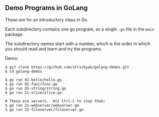 ## Demo Programs in GoLang

These are for an introductory class in Go.

Each subdirectory contains one go program, as a single `.go` file in the
`main` package.

The subdirectory names start with a number, which is the order in which
you should read and learn and try the programs.

Demo:

```
$ git clone https://github.com/strickyak/golang-demos.git
$ cd golang-demos

$ go run 01-hello/hello.go
$ go run 02-func/func.go
$ go run 03-string/string.go
$ go run 11-slice/slice.go

# These are servers.  Hit Ctrl-C to stop them:
$ go run 21-webserver/webserver.go
$ go run 22-fileserver/fileserver.go
```

